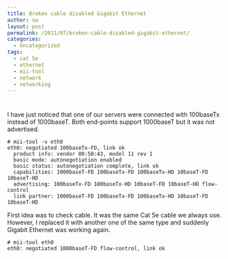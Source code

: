```yaml
---
title: Broken cable disabled Gigabit Ethernet
author: sw
layout: post
permalink: /2011/07/broken-cable-disabled-gigabit-ethernet/
categories:
  - Uncategorized
tags:
  - cat 5e
  - ethernet
  - mii-tool
  - network
  - networking
---
```

# 

I have just noticed that one of our servers were connected with 100baseTx instead of 1000baseT. Both end-points support 1000baseT but it was not advertised.

    # mii-tool -v eth0
    eth0: negotiated 100baseTx-FD, link ok
      product info: vendor 00:50:43, model 11 rev 1
      basic mode: autonegotiation enabled
      basic status: autonegotiation complete, link ok
      capabilities: 1000baseT-FD 100baseTx-FD 100baseTx-HD 10baseT-FD 10baseT-HD
      advertising: 100baseTx-FD 100baseTx-HD 10baseT-FD 10baseT-HD flow-control
      link partner: 1000baseT-FD 100baseTx-FD 100baseTx-HD 10baseT-FD 10baseT-HD
    

First idea was to check cable. It was the same Cat 5e cable we always use. However, I replaced it with another one of the same type and suddenly Gigabit Ethernet was working again.

    # mii-tool eth0
    eth0: negotiated 1000baseT-FD flow-control, link ok